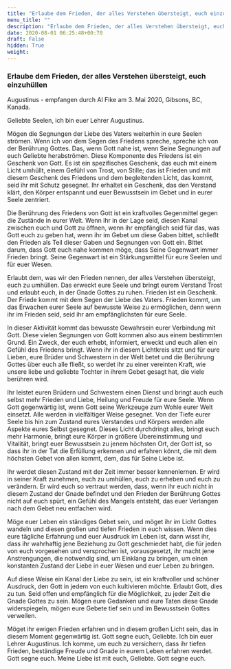 ```yaml
---
title: "Erlaube dem Frieden, der alles Verstehen übersteigt, euch einzuhüllen "
menu_title: ""
description: "Erlaube dem Frieden, der alles Verstehen übersteigt, euch einzuhüllen "
date: 2020-08-01 06:25:48+00:70
draft: False
hidden: True
weight:
---
```

### Erlaube dem Frieden, der alles Verstehen übersteigt, euch einzuhüllen

Augustinus - empfangen durch Al Fike am 3. Mai 2020, Gibsons, BC, Kanada.

Geliebte Seelen, ich bin euer Lehrer Augustinus.

Mögen die Segnungen der Liebe des Vaters weiterhin in eure Seelen strömen. Wenn ich von dem Segen des Friedens spreche, spreche ich von der Berührung Gottes. Das, wenn Gott nahe ist, wenn Seine Segnungen auf euch Geliebte herabströmen. Diese Komponente des Friedens ist ein Geschenk von Gott. Es ist ein spezifisches Geschenk, das euch mit einem Licht umhüllt, einem Gefühl von Trost, von Stille; das ist Frieden und mit diesem Geschenk des Friedens und dem begleitenden Licht, das kommt, seid ihr mit Schutz gesegnet. Ihr erhaltet ein Geschenk, das den Verstand klärt, den Körper entspannt und euer Bewusstsein im Gebet und in eurer Seele zentriert.

Die Berührung des Friedens von Gott ist ein kraftvolles Gegenmittel gegen die Zustände in eurer Welt. Wenn ihr in der Lage seid, diesen Kanal zwischen euch und Gott zu öffnen, wenn ihr empfänglich seid für das, was Gott euch zu geben hat, wenn ihr im Gebet um diese Gaben bittet, schließt den Frieden als Teil dieser Gaben und Segnungen von Gott ein. Bittet darum, dass Gott euch nahe kommen möge, dass Seine Gegenwart immer Frieden bringt. Seine Gegenwart ist ein Stärkungsmittel für eure Seelen und für euer Wesen.

Erlaubt dem, was wir den Frieden nennen, der alles Verstehen übersteigt, euch zu umhüllen. Das erweckt eure Seele und bringt eurem Verstand Trost und erlaubt euch, in der Gnade Gottes zu ruhen. Frieden ist ein Geschenk. Der Friede kommt mit dem Segen der Liebe des Vaters. Frieden kommt, um das Erwachen eurer Seele auf bewusste Weise zu ermöglichen, denn wenn ihr im Frieden seid, seid ihr am empfänglichsten für eure Seele.

In dieser Aktivität kommt das bewusste Gewahrsein eurer Verbindung mit Gott. Diese vielen Segnungen von Gott kommen also aus einem bestimmten Grund. Ein Zweck, der euch erhebt, informiert, erweckt und euch allen ein Gefühl des Friedens bringt. Wenn ihr in diesem Lichtkreis sitzt und für eure Lieben, eure Brüder und Schwestern in der Welt betet und die Berührung Gottes über euch alle fließt, so werdet ihr zu einer vereinten Kraft, wie unsere liebe und geliebte Tochter in ihrem Gebet gesagt hat, die viele berühren wird.

Ihr leistet euren Brüdern und Schwestern einen Dienst und bringt auch euch selbst mehr Frieden und Liebe, Heilung und Freude für eure Seele. Wenn Gott gegenwärtig ist, wenn Gott seine Werkzeuge zum Wohle eurer Welt einsetzt. Alle werden in vielfältiger Weise gesegnet. Von der Tiefe eurer Seele bis hin zum Zustand eures Verstandes und Körpers werden alle Aspekte eures Selbst gesegnet. Dieses Licht durchdringt alles, bringt euch mehr Harmonie, bringt eure Körper in größere Übereinstimmung und Vitalität, bringt euer Bewusstsein zu jenem höchsten Ort, der Gott ist, so dass ihr in der Tat die Erfüllung erkennen und erfahren könnt, die mit dem höchsten Gebet von allen kommt, dem, das für Seine Liebe ist.

Ihr werdet diesen Zustand mit der Zeit immer besser kennenlernen. Er wird in seiner Kraft zunehmen, euch zu umhüllen, euch zu erheben und euch zu verändern. Er wird euch so vertraut werden, dass, wenn ihr euch nicht in diesem Zustand der Gnade befindet und den Frieden der Berührung Gottes nicht auf euch spürt, ein Gefühl des Mangels entsteht, das euer Verlangen nach dem Gebet neu entfachen wird.

Möge euer Leben ein ständiges Gebet sein, und möget ihr im Licht Gottes wandeln und diesen großen und tiefen Frieden in euch wissen. Wenn dies eure tägliche Erfahrung und euer Ausdruck im Leben ist, dann wisst ihr, dass ihr wahrhaftig jene Beziehung zu Gott geschmiedet habt, die für jeden von euch vorgesehen und versprochen ist, vorausgesetzt, ihr macht jene Anstrengungen, die notwendig sind, um Einklang zu bringen, um einen konstanten Zustand der Liebe in euer Wesen und euer Leben zu bringen.

Auf diese Weise ein Kanal der Liebe zu sein, ist ein kraftvoller und schöner Ausdruck, den Gott in jedem von euch kultivieren möchte. Erlaubt Gott, dies zu tun. Seid offen und empfänglich für die Möglichkeit, zu jeder Zeit die Gnade Gottes zu sein. Mögen eure Gedanken und eure Taten diese Gnade widerspiegeln, mögen eure Gebete tief sein und im Bewusstsein Gottes verweilen.

Möget ihr ewigen Frieden erfahren und in diesem großen Licht sein, das in diesem Moment gegenwärtig ist. Gott segne euch, Geliebte. Ich bin euer Lehrer Augustinus. Ich komme, um euch zu versichern, dass ihr tiefen Frieden, beständige Freude und Gnade in eurem Leben erfahren werdet. Gott segne euch. Meine Liebe ist mit euch, Geliebte. Gott segne euch.
